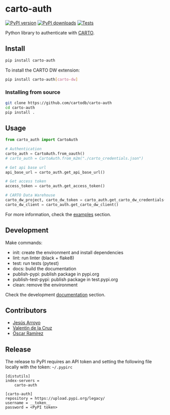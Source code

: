 # carto-auth

[![PyPI version](https://badge.fury.io/py/carto-auth.svg)](https://badge.fury.io/py/carto-auth)
[![PyPI downloads](https://img.shields.io/pypi/dm/carto-auth.svg)](https://pypistats.org/packages/carto-auth)
[![Tests](https://github.com/cartodb/carto-auth/actions/workflows/ci.yml/badge.svg)](https://github.com/cartodb/carto-auth/actions)

Python library to authenticate with [CARTO](carto.com).

## Install

```bash
pip install carto-auth
```

To install the CARTO DW extension:

```bash
pip install carto-auth[carto-dw]
```

### Installing from source

```bash
git clone https://github.com/cartodb/carto-auth
cd carto-auth
pip install .
```

## Usage

```py
from carto_auth import CartoAuth

# Authentication
carto_auth = CartoAuth.from_oauth()
# carto_auth = CartoAuth.from_m2m("./carto_credentials.json")

# Get api base url
api_base_url = carto_auth.get_api_base_url()

# Get access token
access_token = carto_auth.get_access_token()

# CARTO Data Warehouse
carto_dw_project, carto_dw_token = carto_auth.get_carto_dw_credentials()
carto_dw_client = carto_auth.get_carto_dw_client()
```

For more information, check the [examples](./examples) section.

## Development

Make commands:

- init: create the environment and install dependencies
- lint: run linter (black + flake8)
- test: run tests (pytest)
- docs: build the documentation
- publish-pypi: publish package in pypi.org
- publish-test-pypi: publish package in test.pypi.org
- clean: remove the environment

Check the development [documentation](./docs) section.

## Contributors

- [Jesús Arroyo](https://github.com/jesus89)
- [Valentin de la Cruz](https://github.com/vdelacruzb)
- [Óscar Ramírez](https://github.com/tuxskar)

## Release

The release to PyPI requires an API token and setting the following file locally with the token: `~/.pypirc`

```
[distutils]
index-servers =
    carto-auth

[carto-auth]
repository = https://upload.pypi.org/legacy/
username = __token__
password = <PyPI token>
```
